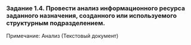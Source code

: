 ### Задание 1.4. Провести анализ информационного ресурса заданного назначения, созданного или используемого структурным подразделением.

Примечание: Анализ (Текстовый документ)

